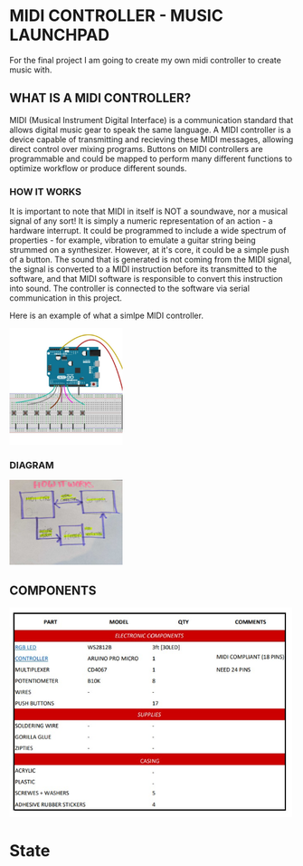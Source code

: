# MIDI CONTROLLER - MUSIC LAUNCHPAD

For the final project I am going to create my own midi controller to create music with.

## WHAT IS A MIDI CONTROLLER?

MIDI (Musical Instrument Digital Interface) is a communication standard that allows digital music gear to speak the same language. A MIDI controller is a device capable of transmitting and recieving these MIDI messages, allowing direct control over mixing programs. Buttons on MIDI controllers are programmable and could be mapped to perform many different functions to optimize workflow or produce different sounds. 

### HOW IT WORKS

It is important to note that MIDI in itself is NOT a soundwave, nor a musical signal of any sort! It is simply a numeric representation of an action - a hardware interrupt. It could be programmed to include a wide spectrum of properties - for example, vibration to emulate a guitar string being strummed on a synthesizer. However, at it's core, it could be a simple push of a button. The sound that is generated is not coming from the MIDI signal, the signal is converted to a MIDI instruction before its transmitted to the software, and that MIDI software is responsible to convert this instruction into sound. The controller is connected to the software via serial communication in this project.

Here is an example of what a simlpe MIDI controller.

<img src="fritz.jpg" style="width:200px;"/>

### DIAGRAM 
<img src="diagram.jpg" style="width:200px;"/>

## COMPONENTS
<img src="components.jpg" style="width:500px;"/>


# State 


